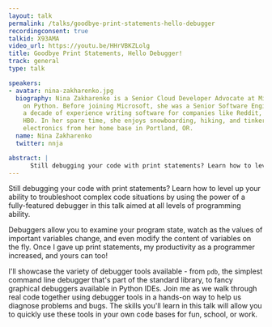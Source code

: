```yaml
---
layout: talk
permalink: /talks/goodbye-print-statements-hello-debugger
recordingconsent: true
talkid: X93AMA
video_url: https://youtu.be/HHrVBKZLolg
title: Goodbye Print Statements, Hello Debugger!
track: general
type: talk

speakers:
- avatar: nina-zakharenko.jpg
  biography: Nina Zakharenko is a Senior Cloud Developer Advocate at Microsoft, focusing
    on Python. Before joining Microsoft, she was a Senior Software Engineer with over
    a decade of experience writing software for companies like Reddit, Meetup, and
    HBO. In her spare time, she enjoys snowboarding, hiking, and tinkering with wearable
    electronics from her home base in Portland, OR.
  name: Nina Zakharenko
  twitter: nnja

abstract: | 
      Still debugging your code with print statements? Learn how to level up your ability to troubleshoot complex code situations by using the power of a fully-featured debugger in this talk aimed at all levels of programming ability.
---
```


Still debugging your code with print statements? Learn how to level up your ability to troubleshoot complex code situations by using the power of a fully-featured debugger in this talk aimed at all levels of programming ability.

Debuggers allow you to examine your program state, watch as the values of important variables change, and even modify the content of variables on the fly. Once I gave up print statements, my productivity as a programmer increased, and yours can too!

I'll showcase the variety of debugger tools available - from `pdb`, the simplest command line debugger that's part of the standard library, to fancy graphical debuggers available in Python IDEs. Join me as we walk through real code together using debugger tools in a hands-on way to help us diagnose problems and bugs. The skills you'll learn in this talk will allow you to quickly use these tools in your own code bases for fun, school, or work.
